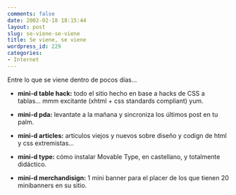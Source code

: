 ```yaml
---
comments: false
date: 2002-02-18 18:15:44
layout: post
slug: se-viene-se-viene
title: Se viene, se viene
wordpress_id: 229
categories:
- Internet
---
```


Entre lo que se viene dentro de pocos días…  







  * **mini-d table hack:** todo el sitio hecho en base a hacks de CSS a tablas… mmm excitante (xhtml + css standards compliant) yum.


  * **mini-d pda:** levantate a la mañana y sincroniza los últimos post en tu palm.


  * **mini-d articles:** artículos viejos y nuevos sobre diseño y codign de html y css extremistas…


  * **mini-d type:** cómo instalar Movable Type, en castellano, y totalmente didáctico.


  * **mini-d merchandisign:** 1 mini banner para el placer de los que tienen 20 minibanners en su sitio.




 
